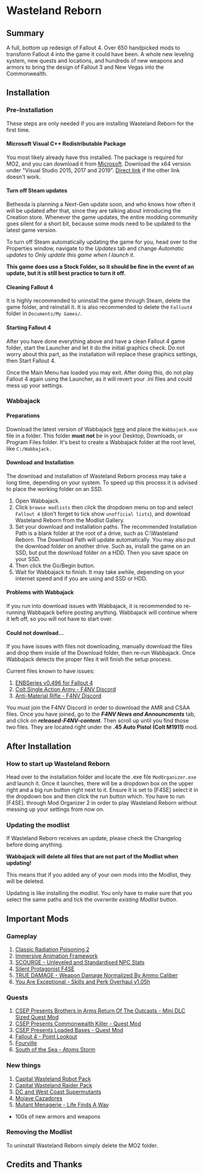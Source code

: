 # Wasteland Reborn

## Summary

A full, bottom up redesign of Fallout 4. Over 650 handpicked mods to transform Fallout 4 into the game it could have been. A whole new leveling system, new quests and locations, and hundreds of new weapons and armors to bring the design of Fallout 3 and New Vegas into the Commonwealth. 

## Installation

### Pre-Installation

These steps are only needed if you are installing Wasteland Reborn for the first time.

#### Microsoft Visual C++ Redistributable Package

You most likely already have this installed. The package is required for MO2, and you can download it from [Microsoft](https://support.microsoft.com/en-us/help/2977003/the-latest-supported-visual-c-downloads). Download the x64 version under "Visual Studio 2015, 2017 and 2019". [Direct link](https://aka.ms/vs/16/release/vc_redist.x64.exe) if the other link doesn't work.

#### Turn off Steam updates

Bethesda is planning a Next-Gen update soon, and who knows how often it will be updated after that, since they are talking about introducing the Creation store. Whenever the game updates, the entire modding community goes silent for a short bit, because some mods need to be updated to the latest game version.

To turn off Steam automatically updating the game for you, head over to the Properties window, navigate to the _Updates_ tab and change _Automatic updates_ to _Only update this game when I launch it_.

**This game does use a Stock Folder, so it should be fine in the event of an update, but it is still best practice to turn it off.**

#### Cleaning Fallout 4

It is highly recommended to uninstall the game through Steam, delete the game folder, and reinstall it. It is also recommended to delete the `Fallout4` folder in `Documents/My Games/`.

#### Starting Fallout 4

After you have done everything above and have a clean Fallout 4 game folder, start the Launcher and let it do the initial graphics check. Do not worry about this part, as the installation will replace these graphics settings, then Start Fallout 4. 

Once the Main Menu has loaded you may exit. After doing this, do not play Fallout 4 again using the Launcher, as it will revert your .ini files and could mess up your settings.

### Wabbajack

#### Preparations

Download the latest version of Wabbajack [here](https://github.com/wabbajack-tools/wabbajack/releases) and place the `Wabbajack.exe` file in a folder. This folder **must not** be in your Desktop, Downloads, or Program Files folder. It's best to create a Wabbajack folder at the root level, like `C:/Wabbajack.`

#### Download and Installation

The download and installation of Wasteland Reborn process may take a long time, depending on your system. To speed up this process it is advised to place the working folder on an SSD.

1. Open Wabbajack.
2. Click `browse modlists` then click the dropdown menu on top and select `Fallout 4` (don't forget to tick show `unofficial lists`), and download Wasteland Reborn from the Modlist Gallery.
3. Set your download and installation paths. The recommended Installation Path is a blank folder at the root of a drive, such as C:\Wasteland Reborn. The Download Path will update automatically. You may also put the download folder on another drive. Such as, install the game on an SSD, but put the download folder on a HDD. Then you save space on your SSD.
5. Then click the Go/Begin button.
6. Wait for Wabbajack to finish. It may take awhile, depending on your internet speed and if you are using and SSD or HDD.

#### Problems with Wabbajack

If you run into download issues with Wabbajack, it is recommended to re-running Wabbajack before posting anything. Wabbajack will continue where it left off, so you will not have to start over.

#### Could not download...

If you have issues with files not downloading, manually download the files and drop them inside of the Download folder, then re-run Wabbajack. Once Wabbajack detects the proper files it will finish the setup process.

Current files known to have issues:
1. [ENBSeries v0.496 for Fallout 4](http://enbdev.com/mod_fallout4_v0496.htm)
2. [Colt Single Action Army - F4NV Discord](http://discord.gg/f4nv) 
3. [Anti-Material Rifle - F4NV Discord](http://discord.gg/f4nv)

You must join the F4NV Discord in order to download the AMR and CSAA files. Once you have joined, go to the ***F4NV News and Announcments*** tab, and click on ***released-F4NV-content***. Then scroll up until you find those two files. They are located right under the **.45 Auto Pistol (Colt M1911)** mod.

## After Installation

### How to start up Wasteland Reborn

Head over to the installation folder and locate the .exe file `ModOrganizer.exe` and launch it. Once it launches, there will be a dropdown box on the upper right and a big run button right next to it. Ensure it is set to [F4SE] select it in the dropdown box and then click the run button which. You have to run [F4SE]. through Mod Organizer 2 in order to play Wasteland Reborn without messing up your settings from now on.

### Updating the modlist

If Wasteland Reborn receives an update, please check the Changelog before doing anything.

**Wabbajack will delete all files that are not part of the Modlist when updating!**

This means that if you added any of your own mods into the Modlist, they will be deleted.

Updating is like installing the modlist. You only have to make sure that you select the same paths and tick the _overwrite existing Modlist_ button.

## Important Mods

### Gameplay

1. [Classic Radiation Poisoning 2](https://www.nexusmods.com/fallout4/mods/48185)
2. [Immersive Animation Framework](https://www.nexusmods.com/fallout4/mods/50555)
3. [SCOURGE - Unleveled and Standardised NPC Stats](https://www.nexusmods.com/fallout4/mods/60917)
4. [Silent Protagonist F4SE](https://www.nexusmods.com/fallout4/mods/61732)
5. [TRUE DAMAGE - Weapon Damage Normalized By Ammo Caliber](https://www.nexusmods.com/fallout4/mods/66071)
6. [You Are Exceptional - Skills and Perk Overhaul v1.05h](https://www.nexusmods.com/fallout4/mods/76739)

### Quests
1. [CSEP Presents Brothers in Arms Return Of The Outcasts - Mini DLC Sized Quest Mod](https://www.nexusmods.com/fallout4/mods/73657)
2. [CSEP Presents Commonwealth Killer - Quest Mod](https://www.nexusmods.com/fallout4/mods/61305)
3. [CSEP Presents Loaded Bases - Quest Mod](https://www.nexusmods.com/fallout4/mods/70031)
4. [Fallout 4 - Point Lookout](https://www.nexusmods.com/fallout4/mods/60330)
5. [Fourville](https://www.nexusmods.com/fallout4/mods/43979)
6. [South of the Sea - Atoms Storm](https://www.nexusmods.com/fallout4/mods/63152)

### New things
1. [Capital Wasteland Robot Pack](https://www.nexusmods.com/fallout4/mods/52147)
2. [Capital Wasteland Raider Pack](https://www.nexusmods.com/fallout4/mods/50007)
3. [DC and West Coast Supermutants](https://www.nexusmods.com/fallout4/mods/49680)
4. [Mojave Cazadores](https://www.nexusmods.com/fallout4/mods/57161)
5. [Mutant Menagerie - Life Finds A Way](https://www.nexusmods.com/fallout4/mods/68187)

+ 100s of new armors and weapons

### Removing the Modlist

To uninstall Wasteland Reborn simply delete the MO2 folder.

## Credits and Thanks
